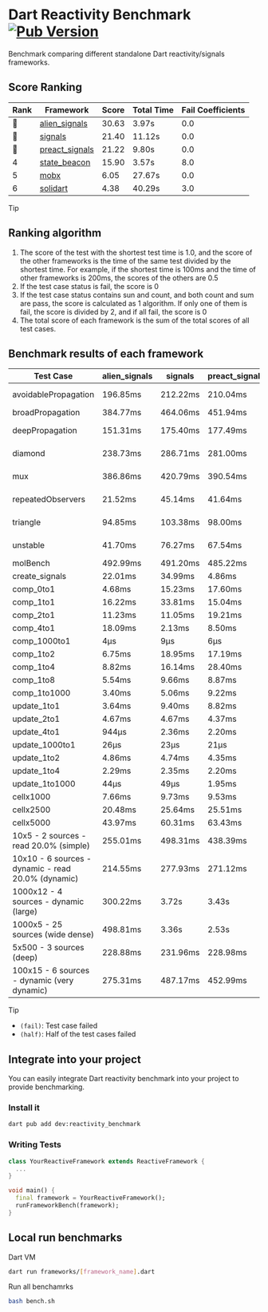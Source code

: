 # Dart Reactivity Benchmark [![Pub Version](https://img.shields.io/pub/v/reactivity_benchmark)](https://pub.dev/packages/reactivity_benchmark)

Benchmark comparing different standalone Dart reactivity/signals frameworks.

## Score Ranking

<!-- Rank Table -->
| Rank | Framework | Score | Total Time | Fail Coefficients |
|---|---|---|---|---|
| 🥇 | [alien_signals](https://pub.dev/packages/alien_signals) | 30.63 | 3.97s | 0.0 |
| 🥈 | [signals](https://pub.dev/packages/signals) | 21.40 | 11.12s | 0.0 |
| 🥉 | [preact_signals](https://pub.dev/packages/preact_signals) | 21.22 | 9.80s | 0.0 |
| 4 | [state_beacon](https://pub.dev/packages/state_beacon) | 15.90 | 3.57s | 8.0 |
| 5 | [mobx](https://pub.dev/packages/mobx) | 6.05 | 27.67s | 0.0 |
| 6 | [solidart](https://pub.dev/packages/solidart) | 4.38 | 40.29s | 3.0 |
<!-- Rank Table End -->

> [!TIP]
> ## Ranking algorithm
>
> 1. The score of the test with the shortest test time is 1.0, and the score of the other frameworks is the time of the same test divided by the shortest time. For example, if the shortest time is 100ms and the time of other frameworks is 200ms, the scores of the others are 0.5
> 2. If the test case status is fail, the score is 0
> 3. If the test case status contains sun and count, and both count and sum are pass, the score is calculated as 1 algorithm. If only one of them is fail, the score is divided by 2, and if all fail, the score is 0
> 4. The total score of each framework is the sum of the total scores of all test cases.

## Benchmark results of each framework

<!-- Benchmark Table -->
| Test Case | alien_signals | signals | preact_signals | solidart | state_beacon | mobx |
|---|---|---|---|---|---|---|
| avoidablePropagation | 196.85ms | 212.22ms | 210.04ms | 2.21s | 175.36ms (fail) | 2.36s |
| broadPropagation | 384.77ms | 464.06ms | 451.94ms | 5.56s | 7.64ms (fail) | 4.37s |
| deepPropagation | 151.31ms | 175.40ms | 177.49ms | 2.08s | 140.94ms (fail) | 1.58s |
| diamond | 238.73ms | 286.71ms | 281.00ms | 3.51s | 203.12ms (fail) | 2.48s |
| mux | 386.86ms | 420.79ms | 390.54ms | 2.10s | 193.39ms (fail) | 1.80s |
| repeatedObservers | 21.52ms | 45.14ms | 41.64ms | 210.94ms | 54.70ms (fail) | 236.81ms |
| triangle | 94.85ms | 103.38ms | 98.00ms | 1.14s | 84.44ms (fail) | 782.36ms |
| unstable | 41.70ms | 76.27ms | 67.54ms | 342.95ms | 336.91ms (fail) | 354.80ms |
| molBench | 492.99ms | 491.20ms | 485.22ms | 1.78s | 925μs | 599.78ms |
| create_signals | 22.01ms | 34.99ms | 4.86ms | 70.65ms | 76.18ms | 67.70ms |
| comp_0to1 | 4.68ms | 15.23ms | 17.60ms | 32.68ms | 55.08ms | 25.18ms |
| comp_1to1 | 16.22ms | 33.81ms | 15.04ms | 33.55ms | 55.65ms | 25.04ms |
| comp_2to1 | 11.23ms | 11.05ms | 19.21ms | 34.53ms | 37.37ms | 22.78ms |
| comp_4to1 | 18.09ms | 2.13ms | 8.50ms | 12.19ms | 19.32ms | 15.51ms |
| comp_1000to1 | 4μs | 9μs | 6μs | 3.04ms | 71μs | 21μs |
| comp_1to2 | 6.75ms | 18.95ms | 17.19ms | 19.69ms | 48.31ms | 49.82ms |
| comp_1to4 | 8.82ms | 16.14ms | 28.40ms | 24.70ms | 45.59ms | 26.97ms |
| comp_1to8 | 5.54ms | 9.66ms | 8.87ms | 24.02ms | 45.09ms | 21.17ms |
| comp_1to1000 | 3.40ms | 5.06ms | 9.22ms | 19.32ms | 41.39ms | 15.55ms |
| update_1to1 | 3.64ms | 9.40ms | 8.82ms | 43.42ms | 6.69ms | 27.77ms |
| update_2to1 | 4.67ms | 4.67ms | 4.37ms | 21.89ms | 3.59ms | 13.74ms |
| update_4to1 | 944μs | 2.36ms | 2.20ms | 10.95ms | 1.81ms | 7.04ms |
| update_1000to1 | 26μs | 23μs | 21μs | 137μs | 16μs | 70μs |
| update_1to2 | 4.86ms | 4.74ms | 4.35ms | 21.57ms | 3.12ms | 14.80ms |
| update_1to4 | 2.29ms | 2.35ms | 2.20ms | 10.86ms | 1.53ms | 6.89ms |
| update_1to1000 | 44μs | 49μs | 1.95ms | 223μs | 418μs | 206μs |
| cellx1000 | 7.66ms | 9.73ms | 9.53ms | 170.82ms | 5.69ms | 94.33ms |
| cellx2500 | 20.48ms | 25.64ms | 25.51ms | 514.96ms | 22.33ms | 297.81ms |
| cellx5000 | 43.97ms | 60.31ms | 63.43ms | 1.20s | 74.94ms | 662.21ms |
| 10x5 - 2 sources - read 20.0% (simple) | 255.01ms | 498.31ms | 438.39ms | 2.66s (half) | 252.68ms | 2.02s |
| 10x10 - 6 sources - dynamic - read 20.0% (dynamic) | 214.55ms | 277.93ms | 271.12ms | 2.39s (half) | 209.93ms | 1.49s |
| 1000x12 - 4 sources - dynamic (large) | 300.22ms | 3.72s | 3.43s | 4.21s (half) | 344.01ms | 1.74s |
| 1000x5 - 25 sources (wide dense) | 498.81ms | 3.36s | 2.53s | 4.98s (half) | 513.13ms | 3.61s |
| 5x500 - 3 sources (deep) | 228.88ms | 231.96ms | 228.98ms | 2.04s (half) | 239.26ms | 1.15s |
| 100x15 - 6 sources - dynamic (very dynamic) | 275.31ms | 487.17ms | 452.99ms | 2.80s (half) | 266.94ms | 1.70s |
<!-- Benchmark Table End -->

> [!TIP]
> - `(fail)`: Test case failed
> - `(half)`: Half of the test cases failed

## Integrate into your project

You can easily integrate Dart reactivity benchmark into your project to provide benchmarking.

### Install it

```bash
dart pub add dev:reactivity_benchmark
```

### Writing Tests

```dart
class YourReactiveFramework extends ReactiveFramework {
  ...
}

void main() {
  final framework = YourReactiveFramework();
  runFrameworkBench(framework);
}
```

## Local run benchmarks

Dart VM
```bash
dart run frameworks/[framework_name].dart
```

Run all benchamrks
```bash
bash bench.sh
```
